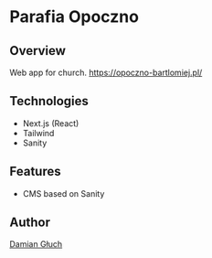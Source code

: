 # Parafia Opoczno

## Overview
Web app for church.
https://opoczno-bartlomiej.pl/
## Technologies
- Next.js (React)
- Tailwind
- Sanity

## Features
- CMS based on Sanity

## Author
[Damian Głuch](https://github.com/damian-guh)
